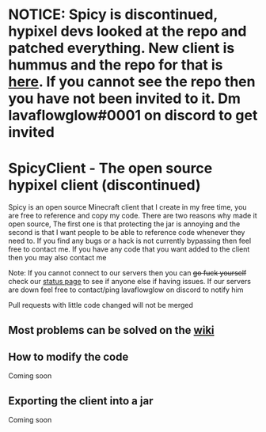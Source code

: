 # NOTICE: Spicy is discontinued, hypixel devs looked at the repo and patched everything. New client is hummus and the repo for that is [here](https://github.com/Hummus-Appreciation-Club/Hummus-Client-New). If you cannot see the repo then you have not been invited to it. Dm lavaflowglow#0001 on discord to get invited

# SpicyClient - The open source hypixel client (discontinued)
Spicy is an open source Minecraft client that I create in my free time, you are free to reference and copy my code. There are two reasons why made it open source, The first one is that protecting the jar is annoying and the second is that I want people to be able to reference code whenever they need to. If you find any bugs or a hack is not currently bypassing then feel free to contact me. If you have any code that you want added to the client then you may also contact me

Note: If you cannot connect to our servers then you can ~~go fuck yourself~~ check our [status page](https://status.spicyclient.info/) to see if anyone else if having issues. If our servers are down feel free to contact/ping lavaflowglow on discord to notify him

Pull requests with little code changed will not be merged

## Most problems can be solved on the [wiki](https://github.com/NathanKassab/SpicyClient/wiki)

## How to modify the code
Coming soon

## Exporting the client into a jar
Coming soon
